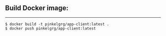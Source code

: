 ## Build Docker image:

---

```
$ docker build -t pinkelgrg/app-client:latest .
$ docker push pinkelgrg/app-client:latest

```
